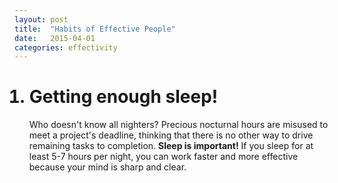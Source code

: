 ```yaml
---
layout: post
title:  "Habits of Effective People"
date:   2015-04-01
categories: effectivity
---
```


<ol>
	<h1><li>Getting enough sleep!</li></h1>
	<p>Who doesn't know all nighters? Precious nocturnal hours are misused to meet a project's deadline, thinking that there is no other way to drive remaining tasks to completion. <strong>Sleep is important!</strong> If you sleep for at least 5-7 hours per night, you can work faster and more effective because your mind is sharp and clear.</p>
</ol>

